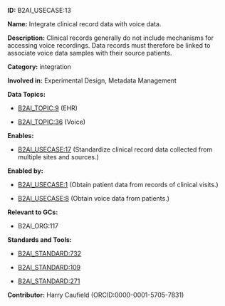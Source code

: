 **ID:** B2AI_USECASE:13

**Name:** Integrate clinical record data with voice data.

**Description:** Clinical records generally do not include mechanisms for accessing voice recordings. Data records must therefore be linked to associate voice data samples with their source patients.

**Category:** integration

**Involved in:** Experimental Design, Metadata Management

**Data Topics:**

- [B2AI_TOPIC:9](../topics/EHR.markdown) (EHR)

- [B2AI_TOPIC:36](../topics/Voice.markdown) (Voice)

**Enables:**

- [B2AI_USECASE:17](../usecases/standardize-clinical-record-data-collected-from-multiple-sites-and-sources.markdown) (Standardize clinical record data collected from multiple sites and sources.)

**Enabled by:**

- [B2AI_USECASE:1](../usecases/obtain-patient-data-from-records-of-clinical-visits.markdown) (Obtain patient data from records of clinical visits.)

- [B2AI_USECASE:8](../usecases/obtain-voice-data-from-patients.markdown) (Obtain voice data from patients.)

**Relevant to GCs:**

- B2AI_ORG:117

**Standards and Tools:**

- [B2AI_STANDARD:732](https://b2ai.standards.synapse.org/Explore/Standard/DetailsPage?id=B2AI_STANDARD:732)

- [B2AI_STANDARD:109](https://b2ai.standards.synapse.org/Explore/Standard/DetailsPage?id=B2AI_STANDARD:109)

- [B2AI_STANDARD:271](https://b2ai.standards.synapse.org/Explore/Standard/DetailsPage?id=B2AI_STANDARD:271)

**Contributor:** Harry Caufield
 (ORCID:0000-0001-5705-7831)

